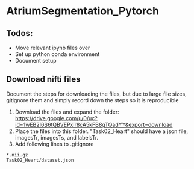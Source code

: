 # AtriumSegmentation_Pytorch

## Todos:
- Move relevant ipynb files over
- Set up python conda environment
- Document setup


## Download nifti files
Document the steps for downloading the files, but due to large file sizes, gitignore them and simply record down the steps so it is reproducible

1. Download the files and expand the folder: https://drive.google.com/u/0/uc?id=1wEB2I6S6tQBVEPxir8cA5kFB8gTQadYY&export=download 
2. Place the files into this folder. "Task02_Heart" should have a json file, imagesTr, imagesTs, and labelsTr.
3. Add following lines to .gitignore 
```
*.nii.gz
Task02_Heart/dataset.json
```